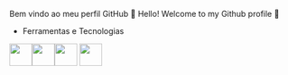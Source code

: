 Bem vindo ao meu perfil GitHub 👋
Hello! Welcome to my Github profile 👋

- Ferramentas e Tecnologias
 
<img src="https://cdn.jsdelivr.net/gh/devicons/devicon/icons/git/git-original.svg" width="40" height="40"/><img src="https://cdn.jsdelivr.net/gh/devicons/devicon/icons/docker/docker-original.svg" width="40" height="40"/><img src="https://cdn.jsdelivr.net/gh/devicons/devicon/icons/linux/linux-original.svg" width="40" height="40"/> <img  src="https://cdn.jsdelivr.net/gh/devicons/devicon/icons/python/python-original.svg" width="40" height="40"/> <link rel="stylesheet" type='text/css' href="https://cdn.jsdelivr.net/gh/devicons/devicon@latest/devicon.min.css" />
          
          


